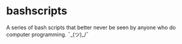 # bashscripts

A series of bash scripts that better never be seen by anyone who do computer programming. ¯\_(ツ)_/¯ 
